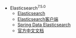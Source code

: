 - Elasticsearch<sup class="version-number">7.5.0</sup>
  - [Elasticsearch](java/elasticsearch/elasticsearch.md)
  - [Elasticsearch客户端](java/elasticsearch/java_elasticsearch.md)
  - [Spring Data Elasticsearch](java/elasticsearch/springdata-elasticsearch.md)
  - [官方中文文档](https://www.elastic.co/guide/cn/elasticsearch/guide/current/index.html)